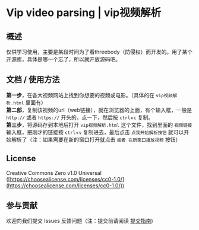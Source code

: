 # Vip video parsing | vip视频解析
## 概述
仅供学习使用，主要是某段时间为了看threebody（防侵权）而开发的。用了某个开源库，具体是哪一个忘了，所以就开放源码吧。
## 文档 / 使用方法
**第一步**，在各大视频网站上找到你想要的视频或电影。（具体的在 `vip视频解析.html` 里面有）  
**第二部**，复制该视频的url（web链接），就在浏览器的上面，有个输入框，一般是 `http://` 或者 `https://` 开头的，点一下，然后按 `ctrl`+`c` 复制。  
**第三步**，将源码存到本地后打开 `vip视频解析.html` 这个文件，找到里面的 `视频链接` 输入框，把刚才的链接按 `ctrl`+`v` 复制进去，最后点击 `点我开始解析按钮` 就可以开始解析了（注：如果需要在新的窗口打开就点击 `或者 在新窗口播放视频` 按钮）
## License
Creative Commons Zero v1.0 Universal ([https://choosealicense.com/licenses/cc0-1.0/](https://choosealicense.com/licenses/cc0-1.0/))
## 参与贡献
欢迎向我们提交 Issues 反馈问题（注：提交前请阅读 [提交指南](https://github.com/chzane/Vip-video-parsing/blob/main/CONTRIBUTING.md))
